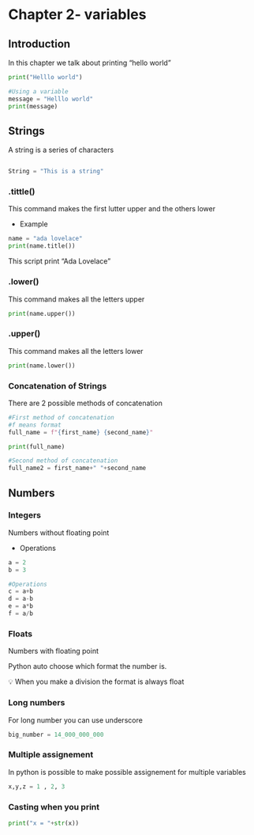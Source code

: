 # Chapter 2- variables

## Introduction

In this chapter we talk about printing “hello world”

```python
print("Helllo world")

#Using a variable
message = "Helllo world"
print(message)
```

## Strings

A string is a series of characters

```python

String = "This is a string"
```

### .tittle()

This command makes the first lutter upper and the others lower

- Example

```python
name = "ada lovelace"
print(name.title())
```

This script print “Ada Lovelace”

### .lower()

This command makes all the letters upper

```python
print(name.upper())
```

### .upper()

This command makes all the letters lower

```python
print(name.lower())
```

### Concatenation of Strings

There are 2 possible methods of concatenation

```python
#First method of concatenation
#f means format
full_name = f"{first_name} {second_name}"

print(full_name)

#Second method of concatenation
full_name2 = first_name+" "+second_name
```

## Numbers

### Integers

Numbers without floating point

- Operations

```python
a = 2
b = 3

#Operations
c = a+b
d = a-b
e = a*b
f = a/b
```

### Floats

Numbers with floating point

Python auto choose which format the number is.

<aside>
💡 When you make a division the format is always float

</aside>

### Long numbers

For long number you can use underscore

```python
big_number = 14_000_000_000
```

### Multiple assignement

In python is possible to make possible assignement for multiple variables

```python
x,y,z = 1 , 2, 3
```

### Casting when you print

```python
print("x = "+str(x))
```
